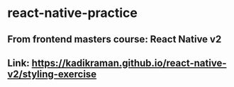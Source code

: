 # react-native-practice

## From frontend masters course: React Native v2
## Link: https://kadikraman.github.io/react-native-v2/styling-exercise
